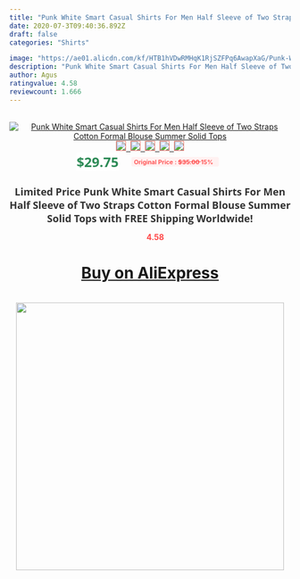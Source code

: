 ```yaml
---
title: "Punk White Smart Casual Shirts For Men Half Sleeve of Two Straps Cotton Formal Blouse Summer Solid Tops"
date: 2020-07-3T09:40:36.892Z
draft: false
categories: "Shirts"

image: "https://ae01.alicdn.com/kf/HTB1hVDwRMHqK1RjSZFPq6AwapXaG/Punk-White-Smart-Casual-Shirts-For-Men-Half-Sleeve-of-Two-Straps-Cotton-Formal-Blouse-Summer.jpg"
description: "Punk White Smart Casual Shirts For Men Half Sleeve of Two Straps Cotton Formal Blouse Summer Solid Tops"
author: Agus
ratingvalue: 4.58
reviewcount: 1.666
---
```

<br>
<div style="text-align: center;">
<a href="https://s.click.aliexpress.com/e/_9AMEOD" target="_blank" rel="nofollow noopener noreferrer"><img alt="Punk White Smart Casual Shirts For Men Half Sleeve of Two Straps Cotton Formal Blouse Summer Solid Tops" class="magnifier-image" src="https://ae01.alicdn.com/kf/HTB1hVDwRMHqK1RjSZFPq6AwapXaG/Punk-White-Smart-Casual-Shirts-For-Men-Half-Sleeve-of-Two-Straps-Cotton-Formal-Blouse-Summer.jpg_640x640.jpg">
<br>
<img style="border:1px solid salmon" src="https://ae01.alicdn.com/kf/HTB1hVDwRMHqK1RjSZFPq6AwapXaG/Punk-White-Smart-Casual-Shirts-For-Men-Half-Sleeve-of-Two-Straps-Cotton-Formal-Blouse-Summer.jpg_120x120.jpg">&nbsp;&nbsp;<img style="border:1px solid salmon" src="https://ae01.alicdn.com/kf/HTB1ThPkRSrqK1RjSZK9q6xyypXa1/Punk-White-Smart-Casual-Shirts-For-Men-Half-Sleeve-of-Two-Straps-Cotton-Formal-Blouse-Summer.jpg_120x120.jpg">&nbsp;&nbsp;<img style="border:1px solid salmon" src="https://ae01.alicdn.com/kf/HTB1K8_tRMHqK1RjSZFgq6y7JXXa4/Punk-White-Smart-Casual-Shirts-For-Men-Half-Sleeve-of-Two-Straps-Cotton-Formal-Blouse-Summer.jpg_120x120.jpg">&nbsp;&nbsp;<img style="border:1px solid salmon" src="https://ae01.alicdn.com/kf/HTB1WArURNjaK1RjSZKzq6xVwXXaE/Punk-White-Smart-Casual-Shirts-For-Men-Half-Sleeve-of-Two-Straps-Cotton-Formal-Blouse-Summer.jpg_120x120.jpg">&nbsp;&nbsp;<img style="border:1px solid salmon" src="https://ae01.alicdn.com/kf/HTB1Ug_xRMHqK1RjSZFEq6AGMXXa1/Punk-White-Smart-Casual-Shirts-For-Men-Half-Sleeve-of-Two-Straps-Cotton-Formal-Blouse-Summer.jpg_120x120.jpg"></a></div><br0>
<div style="text-align: center;"><span style="background-color: white; border: 0px; box-sizing: border-box; color: seagreen; display: inline-block; font-family: &quot;open sans&quot; , &quot;arial&quot; , &quot;helvetica&quot; , sans-serif , &quot;heiti&quot;; font-size: 24px; font-stretch: inherit; font-weight: 700; line-height: inherit; margin: 0px 10px 0px 0px; padding: 0px; vertical-align: middle;">$29.75 </span>
<span style="background: rgb(255 , 241 , 241); border-radius: 3px; border: 0px; box-sizing: border-box; color: #ff4747; display: inline-block; font-family: inherit; font-size: 12px; font-stretch: inherit; font-style: inherit; font-variant: inherit; font-weight: 600; line-height: inherit; margin: 0px; padding: 2px 5px; transform: scale(0.9); vertical-align: middle;">Original Price : <b style="text-decoration: line-through;">$35.00 </b> 15%&nbsp;&nbsp;</span></div>
<h1 style="color: #333333; display: inline-block; font-family: &quot;open sans&quot; , &quot;arial&quot; , &quot;helvetica&quot; , sans-serif , &quot;heiti&quot;; font-size: 18px; font-stretch: inherit; font-weight: 700; text-align: center;">Limited Price Punk White Smart Casual Shirts For Men Half Sleeve of Two Straps Cotton Formal Blouse Summer Solid Tops with FREE Shipping Worldwide!</h1>
<div style="color: #ff4747; text-align: center;">
<img src="https://4.bp.blogspot.com/-M0ZcTcb-5uY/XleCXlxnR4I/AAAAAAAAAEc/OrjgMkXV1oMQFaCRZj5HQwOCBcu3w1FegCPcBGAYYCw/s1600/star.png" style="height: 15px;">&nbsp;<b>4.58</b></div>
<div class="button_cont" align="center"><a class="buynow_a" href="https://s.click.aliexpress.com/e/_9AMEOD" target="_blank" rel="nofollow noopener noreferrer"><H1>Buy on AliExpress</H1></a></div><br>
<div class="separator" style="clear: both; text-align: center;">
<img src="https://lh3.googleusercontent.com/-pTy5HemUv9M/XlePHvY0dAI/AAAAAAAAAE4/0nX5iRUoIWY8eMW9Dpxeirr157OZliDIgCLcBGAsYHQ/s1600/badge.gif" width="480">
</div>
